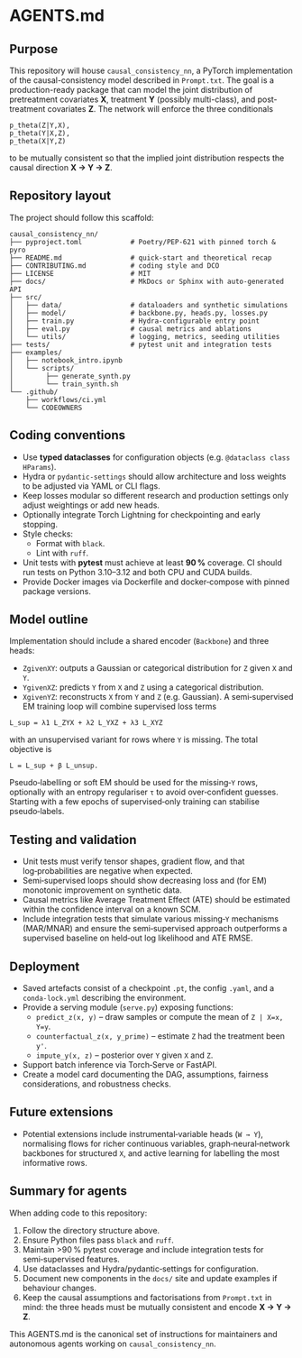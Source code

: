 # AGENTS.md

## Purpose
This repository will house `causal_consistency_nn`, a PyTorch implementation of the causal-consistency model described in `Prompt.txt`. The goal is a production-ready package that can model the joint distribution of pretreatment covariates **X**, treatment **Y** (possibly multi-class), and post-treatment covariates **Z**. The network will enforce the three conditionals

```
p_theta(Z|Y,X),
p_theta(Y|X,Z),
p_theta(X|Y,Z)
```

to be mutually consistent so that the implied joint distribution respects the causal direction **X → Y → Z**.

## Repository layout
The project should follow this scaffold:

```
causal_consistency_nn/
├── pyproject.toml            # Poetry/PEP‑621 with pinned torch & pyro
├── README.md                 # quick-start and theoretical recap
├── CONTRIBUTING.md           # coding style and DCO
├── LICENSE                   # MIT
├── docs/                     # MkDocs or Sphinx with auto‑generated API
├── src/
│   ├── data/                 # dataloaders and synthetic simulations
│   ├── model/                # backbone.py, heads.py, losses.py
│   ├── train.py              # Hydra-configurable entry point
│   ├── eval.py               # causal metrics and ablations
│   └── utils/                # logging, metrics, seeding utilities
├── tests/                    # pytest unit and integration tests
├── examples/
│   ├── notebook_intro.ipynb
│   └── scripts/
│        ├── generate_synth.py
│        └── train_synth.sh
└── .github/
    ├── workflows/ci.yml
    └── CODEOWNERS
```

## Coding conventions
* Use **typed dataclasses** for configuration objects (e.g. `@dataclass class HParams`).
* Hydra or `pydantic-settings` should allow architecture and loss weights to be adjusted via YAML or CLI flags.
* Keep losses modular so different research and production settings only adjust weightings or add new heads.
* Optionally integrate Torch Lightning for checkpointing and early stopping.
* Style checks:
  * Format with `black`.
  * Lint with `ruff`.
* Unit tests with **pytest** must achieve at least **90 %** coverage. CI should run tests on Python 3.10–3.12 and both CPU and CUDA builds.
* Provide Docker images via Dockerfile and docker‑compose with pinned package versions.

## Model outline
Implementation should include a shared encoder (`Backbone`) and three heads:
* `ZgivenXY`: outputs a Gaussian or categorical distribution for `Z` given `X` and `Y`.
* `YgivenXZ`: predicts `Y` from `X` and `Z` using a categorical distribution.
* `XgivenYZ`: reconstructs `X` from `Y` and `Z` (e.g. Gaussian).
A semi‑supervised EM training loop will combine supervised loss terms
```
L_sup = λ1 L_ZYX + λ2 L_YXZ + λ3 L_XYZ
```
with an unsupervised variant for rows where `Y` is missing. The total objective is
```
L = L_sup + β L_unsup.
```
Pseudo‑labelling or soft EM should be used for the missing‑`Y` rows, optionally with an entropy regulariser `τ` to avoid over‑confident guesses. Starting with a few epochs of supervised‑only training can stabilise pseudo‑labels.

## Testing and validation
* Unit tests must verify tensor shapes, gradient flow, and that log‑probabilities are negative when expected.
* Semi‑supervised loops should show decreasing loss and (for EM) monotonic improvement on synthetic data.
* Causal metrics like Average Treatment Effect (ATE) should be estimated within the confidence interval on a known SCM.
* Include integration tests that simulate various missing‑`Y` mechanisms (MAR/MNAR) and ensure the semi‑supervised approach outperforms a supervised baseline on held‑out log likelihood and ATE RMSE.

## Deployment
* Saved artefacts consist of a checkpoint `.pt`, the config `.yaml`, and a `conda-lock.yml` describing the environment.
* Provide a serving module (`serve.py`) exposing functions:
  * `predict_z(x, y)` – draw samples or compute the mean of `Z | X=x, Y=y`.
  * `counterfactual_z(x, y_prime)` – estimate `Z` had the treatment been `y'`.
  * `impute_y(x, z)` – posterior over `Y` given `X` and `Z`.
* Support batch inference via Torch‑Serve or FastAPI.
* Create a model card documenting the DAG, assumptions, fairness considerations, and robustness checks.

## Future extensions
* Potential extensions include instrumental‑variable heads (`W → Y`), normalising flows for richer continuous variables, graph‑neural‑network backbones for structured `X`, and active learning for labelling the most informative rows.

## Summary for agents
When adding code to this repository:
1. Follow the directory structure above.
2. Ensure Python files pass `black` and `ruff`.
3. Maintain >90 % pytest coverage and include integration tests for semi‑supervised features.
4. Use dataclasses and Hydra/pydantic‑settings for configuration.
5. Document new components in the `docs/` site and update examples if behaviour changes.
6. Keep the causal assumptions and factorisations from `Prompt.txt` in mind: the three heads must be mutually consistent and encode **X → Y → Z**.

This AGENTS.md is the canonical set of instructions for maintainers and autonomous agents working on `causal_consistency_nn`.
